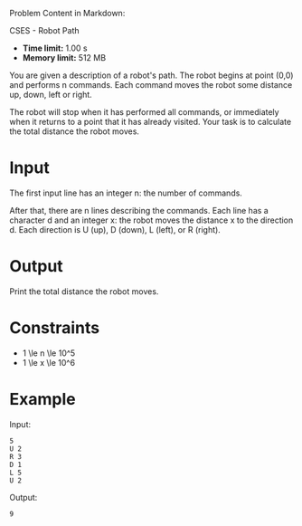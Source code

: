 Problem Content in Markdown:


CSES \- Robot Path




* **Time limit:** 1\.00 s
* **Memory limit:** 512 MB




You are given a description of a robot's path. The robot begins at point (0,0\) and performs n commands. Each command moves the robot some distance up, down, left or right.


The robot will stop when it has performed all commands, or immediately when it returns to a point that it has already visited. Your task is to calculate the total distance the robot moves.


Input
=====


The first input line has an integer n: the number of commands.


After that, there are n lines describing the commands. Each line has a character d and an integer x: the robot moves the distance x to the direction d. Each direction is U (up), D (down), L (left), or R (right).


Output
======


Print the total distance the robot moves.


Constraints
===========


* 1 \\le n \\le 10^5
* 1 \\le x \\le 10^6


Example
=======


Input:



```
5
U 2
R 3
D 1
L 5
U 2

```

Output:



```
9

```
 
